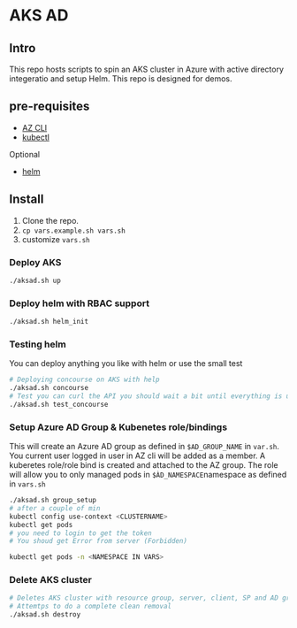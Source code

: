 # AKS AD

## Intro

This repo hosts scripts to spin an AKS cluster in Azure with active directory integeratio and setup Helm.
This repo is designed for demos.

## pre-requisites

* [AZ CLI](https://docs.microsoft.com/en-us/cli/azure/?view=azure-cli-latest)
* [kubectl](https://kubernetes.io/docs/tasks/tools/install-kubectl/)

Optional

* [helm](https://kubernetes.io/docs/tasks/tools/install-kubectl/)

## Install

1. Clone the repo. 
2. `cp vars.example.sh vars.sh`
3. customize `vars.sh`

### Deploy AKS

```sh
./aksad.sh up
```

### Deploy helm with RBAC support

```sh
./aksad.sh helm_init
```

### Testing helm

You can deploy anything you like with helm or use the small test

```sh
# Deploying concourse on AKS with help
./aksad.sh concourse
# Test you can curl the API you should wait a bit until everything is up & running
./aksad.sh test_concourse
```

### Setup Azure AD Group & Kubenetes role/bindings

This will create an Azure AD group as defined in `$AD_GROUP_NAME` in `var.sh`. You current user logged in user in AZ cli will be added
as a member.
A kuberetes role/role bind is created and attached to the AZ group. The role will allow you to only managed pods in `$ÀD_NAMESPACE`namespace as defined in `vars.sh`

```sh
./aksad.sh group_setup
# after a couple of min
kubectl config use-context <CLUSTERNAME>
kubectl get pods
# you need to login to get the token
# You shoud get Error from server (Forbidden)

kubectl get pods -n <NAMESPACE IN VARS>
```

### Delete AKS cluster

```sh
# Deletes AKS cluster with resource group, server, client, SP and AD group defined in var.sh
# Attemtps to do a complete clean removal
./aksad.sh destroy
```

